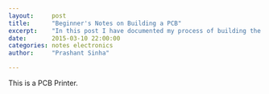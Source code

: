 ```yaml
---
layout:     post
title:      "Beginner's Notes on Building a PCB"
excerpt:    "In this post I have documented my process of building the PCB."
date:       2015-03-10 22:00:00
categories: notes electronics
author:     "Prashant Sinha"

---
```


This is a PCB Printer.